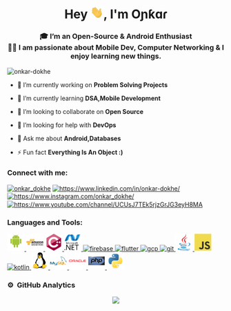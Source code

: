 <h1 align="center"><h1 align="center">Hey <img src="https://raw.githubusercontent.com/ptprashanttripathi/ptprashanttripathi/master/hi.gif" width="30px">, I'm Oɲƙɑɾ</h1>

<h3 align="center">🎓 I’m an Open-Source & Android Enthusiast </br> 👨‍💻 I am passionate about Mobile Dev, Computer Networking & I enjoy learning new things.</h3>

<p align="left"> <img src="https://komarev.com/ghpvc/?username=onkar-dokhe&label=Profile%20views&color=0e75b6&style=flat" alt="onkar-dokhe" /> </p>

- 🔭 I’m currently working on **Problem Solving Projects**

- 🌱 I’m currently learning **DSA,Mobile Development**

- 👯 I’m looking to collaborate on **Open Source**

- 🤝 I’m looking for help with **DevOps**

- 💬 Ask me about **Android,Databases**

- ⚡ Fun fact **Everything Is An Object :)**

<h3 align="left">Connect with me:</h3>
<p align="left">
<a href="https://twitter.com/onkar_dokhe" target="blank"><img align="center" src="https://raw.githubusercontent.com/rahuldkjain/github-profile-readme-generator/master/src/images/icons/Social/twitter.svg" alt="onkar_dokhe" height="30" width="40" /></a>
<a href="https://www.linkedin.com/in/onkar-dokhe/" target="blank"><img align="center" src="https://raw.githubusercontent.com/rahuldkjain/github-profile-readme-generator/master/src/images/icons/Social/linked-in-alt.svg" alt="https://www.linkedin.com/in/onkar-dokhe/" height="30" width="40" /></a>
<a href="https://www.instagram.com/onkar_dokhe/" target="blank"><img align="center" src="https://raw.githubusercontent.com/rahuldkjain/github-profile-readme-generator/master/src/images/icons/Social/instagram.svg" alt="https://www.instagram.com/onkar_dokhe/" height="30" width="40" /></a>
<a href="https://www.youtube.com/channel/UCUsJ7TEk5rjzGrJG3eyH8MA" target="blank"><img align="center" src="https://raw.githubusercontent.com/rahuldkjain/github-profile-readme-generator/master/src/images/icons/Social/youtube.svg" alt="https://www.youtube.com/channel/UCUsJ7TEk5rjzGrJG3eyH8MA" height="30" width="40" /></a>
</p>

<h3 align="left">Languages and Tools:</h3>
<p align="left"> <a href="https://developer.android.com" target="_blank"> <img src="https://raw.githubusercontent.com/devicons/devicon/master/icons/android/android-original-wordmark.svg" alt="android" width="40" height="40"/> </a> <a href="https://aws.amazon.com" target="_blank"> <img src="https://raw.githubusercontent.com/devicons/devicon/master/icons/amazonwebservices/amazonwebservices-original-wordmark.svg" alt="aws" width="40" height="40"/> </a> <a href="https://www.w3schools.com/cpp/" target="_blank"> <img src="https://raw.githubusercontent.com/devicons/devicon/master/icons/cplusplus/cplusplus-original.svg" alt="cplusplus" width="40" height="40"/> </a> <a href="https://dotnet.microsoft.com/" target="_blank"> <img src="https://raw.githubusercontent.com/devicons/devicon/master/icons/dot-net/dot-net-original-wordmark.svg" alt="dotnet" width="40" height="40"/> </a> <a href="https://firebase.google.com/" target="_blank"> <img src="https://www.vectorlogo.zone/logos/firebase/firebase-icon.svg" alt="firebase" width="40" height="40"/> </a> <a href="https://flutter.dev" target="_blank"> <img src="https://www.vectorlogo.zone/logos/flutterio/flutterio-icon.svg" alt="flutter" width="40" height="40"/> </a> <a href="https://cloud.google.com" target="_blank"> <img src="https://www.vectorlogo.zone/logos/google_cloud/google_cloud-icon.svg" alt="gcp" width="40" height="40"/> </a> <a href="https://git-scm.com/" target="_blank"> <img src="https://www.vectorlogo.zone/logos/git-scm/git-scm-icon.svg" alt="git" width="40" height="40"/> </a> <a href="https://www.java.com" target="_blank"> <img src="https://raw.githubusercontent.com/devicons/devicon/master/icons/java/java-original.svg" alt="java" width="40" height="40"/> </a> <a href="https://developer.mozilla.org/en-US/docs/Web/JavaScript" target="_blank"> <img src="https://raw.githubusercontent.com/devicons/devicon/master/icons/javascript/javascript-original.svg" alt="javascript" width="40" height="40"/> </a> <a href="https://kotlinlang.org" target="_blank"> <img src="https://www.vectorlogo.zone/logos/kotlinlang/kotlinlang-icon.svg" alt="kotlin" width="40" height="40"/> </a> <a href="https://www.linux.org/" target="_blank"> <img src="https://raw.githubusercontent.com/devicons/devicon/master/icons/linux/linux-original.svg" alt="linux" width="40" height="40"/> </a> <a href="https://www.mysql.com/" target="_blank"> <img src="https://raw.githubusercontent.com/devicons/devicon/master/icons/mysql/mysql-original-wordmark.svg" alt="mysql" width="40" height="40"/> </a> <a href="https://www.oracle.com/" target="_blank"> <img src="https://raw.githubusercontent.com/devicons/devicon/master/icons/oracle/oracle-original.svg" alt="oracle" width="40" height="40"/> </a> <a href="https://www.php.net" target="_blank"> <img src="https://raw.githubusercontent.com/devicons/devicon/master/icons/php/php-original.svg" alt="php" width="40" height="40"/> </a> <a href="https://www.python.org" target="_blank"> <img src="https://raw.githubusercontent.com/devicons/devicon/master/icons/python/python-original.svg" alt="python" width="40" height="40"/> </a>

### ⚙️ &nbsp;GitHub Analytics
<p align="center">
<a href="https://github.com/onkar-dokhe">
  <img height="180em" src="https://github-readme-stats-eight-theta.vercel.app/api?username=onkar-dokhe&show_icons=true&theme=vue-dark&include_all_commits=true&count_private=true" />
</a>
</p>
